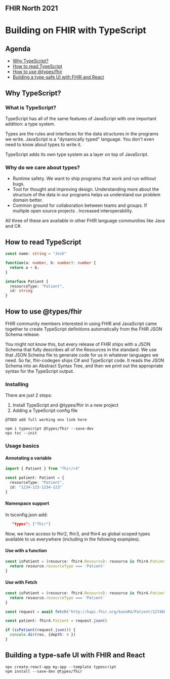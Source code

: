 ## FHIR North 2021

# Building on FHIR with TypeScript

## Agenda

* [Why TypeScript?](#Why-Typescript?)
* [How to read TypeScript]()
* [How to use @types/fhir]()
* [Building a type-safe UI with FHIR and React]()

## Why TypeScript?

### What is TypeScript?

TypeScript has all of the same features of JavaScript with one important addition: a type system.

Types are the rules and interfaces for the data structures in the programs we write. JavaScript is a "dynamically typed" language. You don't even need to know about types to write it.

TypeScript adds its own type system as a layer on top of JavaScript.

### Why do we care about types?

* Runtime safety. We want to ship programs that work and run without bugs.
* Tool for thought and improving design. Understanding more about the structure of the data in our programs helps us understand our problem domain better.
* Common ground for collaboration between teams and groups. If multiple open source projects . Increased interoperability.

All three of these are available in other FHIR language communities like Java and C#.

## How to read TypeScript

```typescript
const name: string = "Josh"
```

```typescript
function(a: number, b: number): number {
  return a + b;
}
```

```typescript
interface Patient {
  resourceType: "Patient",
  id: string
}
```

## How to use @types/fhir

FHIR community members interested in using FHIR and JavaScript came together to create TypeScript definitions automatically from the FHIR JSON Schema release. 

You might not know this, but every release of FHIR ships with a JSON Schema that fully describes all of the Resources in the standard. We use that JSON Schema file to generate code for us in whatever languages we need. So far, fhir-codegen ships C# and TypeScript code. It reads the JSON Schema into an Abstract Syntax Tree, and then we print out the appropriate syntax for the TypeScript output.

### Installing

There are just 2 steps:

1. Install TypeScript and @types/fhir in a new project
2. Adding a TypeScript config file

`@TODO add full working env link here`

```
npm i typescript @types/fhir --save-dev
npx tsc --init
```

### Usage basics

#### Annotating a variable

```typescript
import { Patient } from "fhir/r4"

const patient: Patient = {
  resourceType: "Patient",
  id: "1234-123-1234-123"
}
```

#### Namespace support

In tsconfig.json add:

```json
   "types": ["fhir"]
```

Now, we have access to fhir2, fhir3, and fhir4 as global scoped types available to us everywhere (including in the following examples).

#### Use with a function

```typescript
const isPatient = (resource: fhir4.Resource): resource is fhir4.Patient => {
  return resource.resourceType === 'Patient'
}
```

#### Use with Fetch

```typescript
const isPatient = (resource: fhir4.Resource): resource is fhir4.Patient => {
  return resource.resourceType === 'Patient'
}

const request = await fetch("http://hapi.fhir.org/baseR4/Patient/1274805")

const patient: fhir4.Patient = request.json()

if (isPatient(request.json()) {
  console.dir(res, {depth: 4 })
}
```

## Building a type-safe UI with FHIR and React

```
npx create-react-app my-app --template typescript
npm install --save-dev @types/fhir
```
